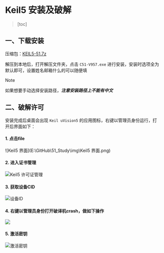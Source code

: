 # Keil5 安装及破解

> [toc]

## 一、下载安装 

压缩包：[KEIL5-51.7z](..\KEIL5-51.7z)

解压到本地后，打开解压文件夹，点击 ` C51-V957.exe ` 进行安装，安装时选项全为默认即可，设置姓名邮箱什么的可以随便填

> [!NOTE]
>
> 如果想要手动选择安装路径，***注意安装路径上不能有中文***



## 二、破解许可

安装完成后桌面会出现 `Keil uVision5` 的应用图标，右键以管理员身份运行，打开后界面如下：

#### 1. 点击file

![Keil5 界面](E:\GitHub\51_Study\img\Keil5 界面.png)

#### 2. 进入证书管理

<img src="E:\GitHub\51_Study\img\Keil5 许可证管理.png" alt="Keil5 许可证管理"  />

#### 3. 获取设备CID

![设备ID](E:\GitHub\51_Study\img\设备ID.png)

#### 4. 右键以管理员身份打开破译机crash，做如下操作

![](E:\GitHub\51_Study\img\破译机操作.png)

#### 5. 激活密钥

![激活密钥](E:\GitHub\51_Study\img\激活密钥.png)